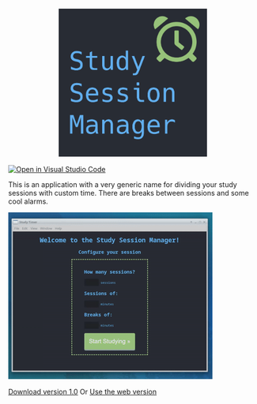 <p align="center">
<img src="./icon.png" width="300"><br>
</p>

[![Open in Visual Studio Code](https://open.vscode.dev/badges/open-in-vscode.svg)](https://open.vscode.dev/Magoninho/Study-Session-Manager)

This is an application with a very generic name for dividing your study sessions with custom time. 
There are breaks between sessions and some cool alarms.

![demo](./demo.gif)

[Download version 1.0](https://github.com/Magoninho/Study-Timer/releases/tag/v1.0)
Or
[Use the web version](https://study-session.netlify.app/)